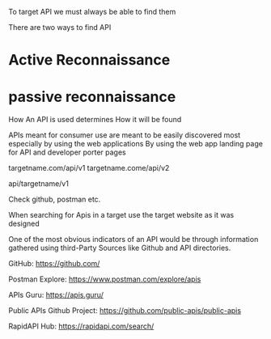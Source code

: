 To target API we must always be able to find them

There are two ways to find API

# Active Reconnaissance
# passive reconnaissance

How An API is used determines How it will be found

APIs meant for consumer use are meant to be easily discovered most especially by using the web applications
By using the web app landing page for API and developer porter pages

targetname.com/api/v1
targetname.come/api/v2

api/targetname/v1

Check github, postman etc.

When searching for Apis in a target use the target website as it was designed

One of the most obvious indicators of an API would be through information gathered using third-Party Sources like Github and API directories.

GitHub: https://github.com/ 

Postman Explore: https://www.postman.com/explore/apis

APIs Guru: https://apis.guru/ 

Public APIs Github Project: https://github.com/public-apis/public-apis 

RapidAPI Hub: https://rapidapi.com/search/ 
